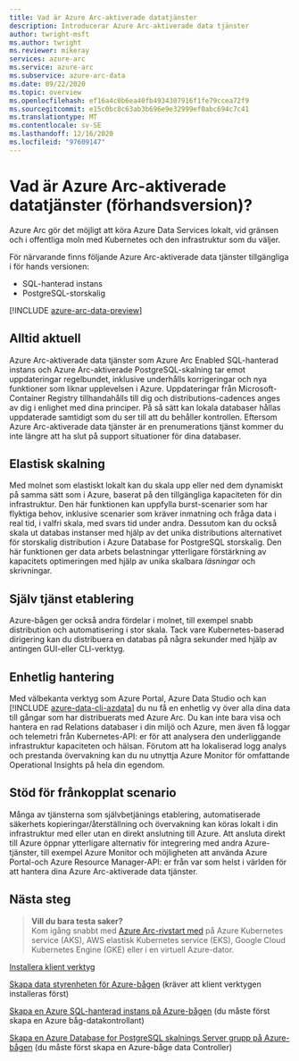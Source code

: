 ```yaml
---
title: Vad är Azure Arc-aktiverade datatjänster
description: Introducerar Azure Arc-aktiverade data tjänster
author: twright-msft
ms.author: twright
ms.reviewer: mikeray
services: azure-arc
ms.service: azure-arc
ms.subservice: azure-arc-data
ms.date: 09/22/2020
ms.topic: overview
ms.openlocfilehash: ef16a4c0b6ea40fb4934307916f1fe79ccea72f9
ms.sourcegitcommit: e15c0bc8c63ab3b696e9e32999ef0abc694c7c41
ms.translationtype: MT
ms.contentlocale: sv-SE
ms.lasthandoff: 12/16/2020
ms.locfileid: "97609147"
---
```

# <a name="what-are-azure-arc-enabled-data-services-preview"></a>Vad är Azure Arc-aktiverade datatjänster (förhandsversion)?

Azure Arc gör det möjligt att köra Azure Data Services lokalt, vid gränsen och i offentliga moln med Kubernetes och den infrastruktur som du väljer.

För närvarande finns följande Azure Arc-aktiverade data tjänster tillgängliga i för hands versionen:

- SQL-hanterad instans
- PostgreSQL-storskalig

[!INCLUDE [azure-arc-data-preview](../../../includes/azure-arc-data-preview.md)]

## <a name="always-current"></a>Alltid aktuell

Azure Arc-aktiverade data tjänster som Azure Arc Enabled SQL-hanterad instans och Azure Arc-aktiverade PostgreSQL-skalning tar emot uppdateringar regelbundet, inklusive underhålls korrigeringar och nya funktioner som liknar upplevelsen i Azure. Uppdateringar från Microsoft-Container Registry tillhandahålls till dig och distributions-cadences anges av dig i enlighet med dina principer. På så sätt kan lokala databaser hållas uppdaterade samtidigt som du ser till att du behåller kontrollen. Eftersom Azure Arc-aktiverade data tjänster är en prenumerations tjänst kommer du inte längre att ha slut på support situationer för dina databaser.

## <a name="elastic-scale"></a>Elastisk skalning

Med molnet som elastiskt lokalt kan du skala upp eller ned dem dynamiskt på samma sätt som i Azure, baserat på den tillgängliga kapaciteten för din infrastruktur. Den här funktionen kan uppfylla burst-scenarier som har flyktiga behov, inklusive scenarier som kräver inmatning och fråga data i real tid, i valfri skala, med svars tid under andra. Dessutom kan du också skala ut databas instanser med hjälp av det unika distributions alternativet för storskalig distribution i Azure Database for PostgreSQL storskalig. Den här funktionen ger data arbets belastningar ytterligare förstärkning av kapacitets optimeringen med hjälp av unika skalbara *läsningar* och skrivningar.

## <a name="self-service-provisioning"></a>Själv tjänst etablering

Azure-bågen ger också andra fördelar i molnet, till exempel snabb distribution och automatisering i stor skala. Tack vare Kubernetes-baserad dirigering kan du distribuera en databas på några sekunder med hjälp av antingen GUI-eller CLI-verktyg.

## <a name="unified-management"></a>Enhetlig hantering

Med välbekanta verktyg som Azure Portal, Azure Data Studio och kan [!INCLUDE [azure-data-cli-azdata](../../../includes/azure-data-cli-azdata.md)] du nu få en enhetlig vy över alla dina data till gångar som har distribuerats med Azure Arc. Du kan inte bara visa och hantera en rad Relations databaser i din miljö och Azure, men även få loggar och telemetri från Kubernetes-API: er för att analysera den underliggande infrastruktur kapaciteten och hälsan. Förutom att ha lokaliserad logg analys och prestanda övervakning kan du nu utnyttja Azure Monitor för omfattande Operational Insights på hela din egendom.

## <a name="disconnected-scenario-support"></a>Stöd för frånkopplat scenario

Många av tjänsterna som självbetjänings etablering, automatiserade säkerhets kopieringar/återställning och övervakning kan köras lokalt i din infrastruktur med eller utan en direkt anslutning till Azure. Att ansluta direkt till Azure öppnar ytterligare alternativ för integrering med andra Azure-tjänster, till exempel Azure Monitor och möjligheten att använda Azure Portal-och Azure Resource Manager-API: er från var som helst i världen för att hantera dina Azure Arc-aktiverade data tjänster.

## <a name="next-steps"></a>Nästa steg

> **Vill du bara testa saker?**  
> Kom igång snabbt med [Azure Arc-rivstart med](https://azurearcjumpstart.io/azure_arc_jumpstart/azure_arc_data/) på Azure Kubernetes service (AKS), AWS elastisk Kubernetes service (EKS), Google Cloud Kubernetes Engine (GKE) eller i en virtuell Azure-dator.

[Installera klient verktyg](install-client-tools.md)

[Skapa data styrenheten för Azure-bågen](create-data-controller.md) (kräver att klient verktygen installeras först)

[Skapa en Azure SQL-hanterad instans på Azure-bågen](create-sql-managed-instance.md) (du måste först skapa en Azure båg-datakontrollant)

[Skapa en Azure Database for PostgreSQL skalnings Server grupp på Azure-bågen](create-postgresql-hyperscale-server-group.md) (du måste först skapa en Azure-båge data Controller)
